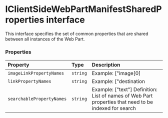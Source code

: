 # IClientSideWebPartManifestSharedProperties interface





 
This interface specifies the set of common properties that are shared between all instances of the Web Part. 





### Properties

| Property	   | Type	| Description|
|:-------------|:-------|:-----------|
|`imageLinkPropertyNames`      | `string` | Example: ["image[0] |
|`linkPropertyNames`      | `string` | Example: ["destination |
|`searchablePropertyNames`      | `string` | Example: ["text"]  Definition: List of names of Web Part properties that need to be indexed for search |




